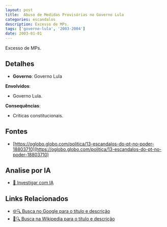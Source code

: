 ```yaml
---
layout: post
title:  Abuso de Medidas Provisórias no Governo Lula
categories: escandalos
description: Excesso de MPs.
tags: ['governo-lula', '2003-2004']
date: 2003-01-01
---
```


Excesso de MPs.

## Detalhes
- **Governo**: Governo Lula

**Envolvidos**:
- Governo Lula.


**Consequências**:
- Críticas constitucionais.


## Fontes
- [https://oglobo.globo.com/politica/13-escandalos-do-pt-no-poder-18803710](https://oglobo.globo.com/politica/13-escandalos-do-pt-no-poder-18803710)


## Analise por IA
- [🤖 Investigar com IA](https://www.perplexity.ai/search?q=Abuso%20de%20Medidas%20Provis%C3%B3rias%20no%20Governo%20Lula%20Excesso%20de%20MPs.%20Governo%20Lula)

## Links Relacionados
- [🌐🔍 Busca no Google para o título e descrição](https://www.google.com/search?q=Abuso%20de%20Medidas%20Provis%C3%B3rias%20no%20Governo%20Lula%20Excesso%20de%20MPs.%20Governo%20Lula)
- [📖🔍 Busca na Wikipedia para o título e descrição](https://pt.wikipedia.org/w/index.php?search=Abuso%20de%20Medidas%20Provis%C3%B3rias%20no%20Governo%20Lula%20Excesso%20de%20MPs.%20Governo%20Lula)

